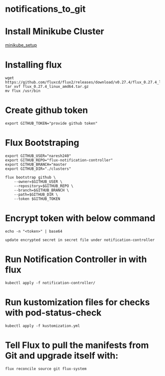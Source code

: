 # notifications_to_git

# Install Minikube Cluster
  [minikube_setup](https://github.com/Naresh240/kubernetes/blob/main/minikube-setup/README.md)
# Installing flux
````
wget https://github.com/fluxcd/flux2/releases/download/v0.27.4/flux_0.27.4_linux_amd64.tar.gz 
tar xvf flux_0.27.4_linux_amd64.tar.gz
mv flux /usr/bin
````
# Create github token
````
export GITHUB_TOKEN="provide github token"
````  
# Flux Bootstraping
````
export GITHUB_USER="naresh240"
export GITHUB_REPO="flux-notification-controller"
export GITHUB_BRANCH="master
export GITHUB_DIR="./clusters"
  
flux bootstrap github \
    --owner=$GITHUB_USER \
    --repository=$GITHUB_REPO \
    --branch=$GITHUB_BRANCH \
    --path=$GITHUB_DIR \
    --token $GITHUB_TOKEN
````      
# Encrypt token with below command
````
echo -n "<token>" | base64
````  
  
````update encrypted secret in secret file under notification-controller````
# Run Notification Controller in with flux 
````
kubectl apply -f notification-controller/
````
# Run kustomization files for checks with pod-status-check
````
kubectl apply -f kustomization.yml
````  
# Tell Flux to pull the manifests from Git and upgrade itself with:
````
flux reconcile source git flux-system
````    
